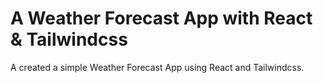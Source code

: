 # A Weather Forecast App with React & Tailwindcss

A created a simple Weather Forecast App using React and Tailwindcss.
